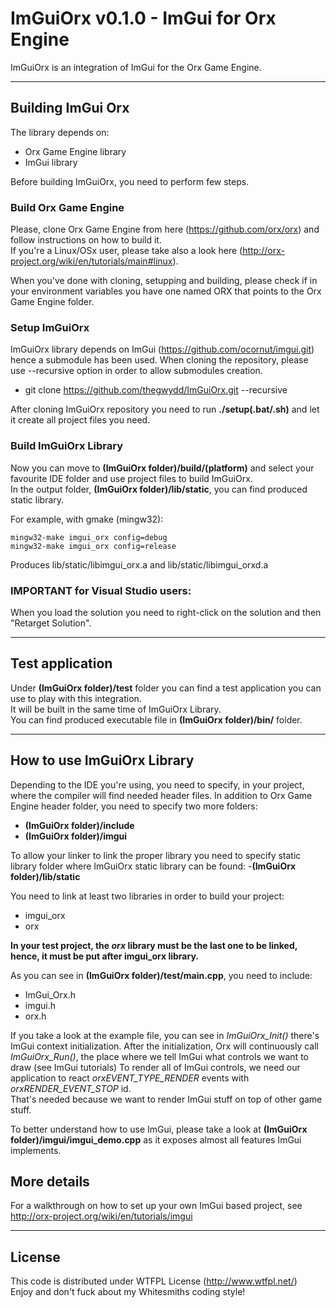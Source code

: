 # ImGuiOrx v0.1.0 -  ImGui for Orx Engine

ImGuiOrx is an integration of ImGui for the Orx Game Engine.

***

## Building ImGui Orx

The library depends on:
- Orx Game Engine library
- ImGui library

Before building ImGuiOrx, you need to perform few steps.

### Build Orx Game Engine

Please, clone Orx Game Engine from here (https://github.com/orx/orx) and follow instructions on how to build it.  
If you're a Linux/OSx user, please take also a look here (http://orx-project.org/wiki/en/tutorials/main#linux).

When you've done with cloning, setupping and building, please check if in your environment variables you have one named ORX that points to the Orx Game Engine folder.

### Setup ImGuiOrx

ImGuiOrx library depends on ImGui (https://github.com/ocornut/imgui.git) hence a submodule has been used.
When cloning the repository, please use --recursive option in order to allow submodules creation.

* git clone https://github.com/thegwydd/ImGuiOrx.git --recursive

After cloning ImGuiOrx repository you need to run **./setup(.bat/.sh)** and let it create all project files you need.


### Build ImGuiOrx Library

Now you can move to **(ImGuiOrx folder)/build/(platform)** and select your favourite IDE folder and use project files to build ImGuiOrx.  
In the output folder, **(ImGuiOrx folder)/lib/static**, you can find produced static library.

For example, with gmake (mingw32):

```
mingw32-make imgui_orx config=debug
mingw32-make imgui_orx config=release
```


Produces lib/static/libimgui_orx.a and lib/static/libimgui_orxd.a

### IMPORTANT for Visual Studio users:
When you load the solution you need to right-click on the solution and then "Retarget Solution".

***

## Test application

Under **(ImGuiOrx folder)/test** folder you can find a test application you can use to play with this integration.  
It will be built in the same time of ImGuiOrx Library.  
You can find produced executable file in **(ImGuiOrx folder)/bin/** folder.

***

## How to use ImGuiOrx Library

Depending to the IDE you're using, you need to specify, in your project, where the compiler will find needed header files.
In addition to Orx Game Engine header folder, you need to specify two more folders:

- **(ImGuiOrx folder)/include**
- **(ImGuiOrx folder)/imgui**

To allow your linker to link the proper library you need to specify static library folder where ImGuiOrx static library can be found:
 -**(ImGuiOrx folder)/lib/static**

You need to link at least two libraries in order to build your project:
- imgui_orx
- orx

**In your test project, the *orx* library must be the last one to be linked, hence, it must be put after imgui_orx library.**


As you can see in **(ImGuiOrx folder)/test/main.cpp**, you need to include:

- ImGui_Orx.h
- imgui.h
- orx.h

If you take a look at the example file, you can see in *ImGuiOrx_Init()* there's ImGui context initialization.
After the initialization, Orx will continuously call *ImGuiOrx_Run()*, the place where we tell ImGui what controls we want to draw (see ImGui tutorials)
To render all of ImGui controls, we need our application to react *orxEVENT_TYPE_RENDER* events with *orxRENDER_EVENT_STOP* id.  
That's needed because we want to render ImGui stuff on top of other game stuff.

To better understand how to use ImGui, please take a look at **(ImGuiOrx folder)/imgui/imgui_demo.cpp** as it exposes almost all features ImGui implements.

## More details
For a walkthrough on how to set up your own ImGui based project, see http://orx-project.org/wiki/en/tutorials/imgui

***


## License

This code is distributed under WTFPL License (http://www.wtfpl.net/)  
Enjoy and don't fuck about my Whitesmiths coding style!
